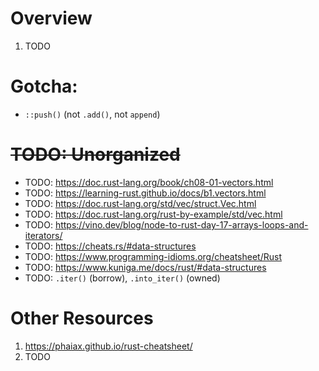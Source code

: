 # Overview
1. TODO


# Gotcha: 
- `::push()` (not `.add()`, not `append`)


# ~~TODO: Unorganized~~
- TODO: https://doc.rust-lang.org/book/ch08-01-vectors.html
- TODO: https://learning-rust.github.io/docs/b1.vectors.html
- TODO: https://doc.rust-lang.org/std/vec/struct.Vec.html
- TODO: https://doc.rust-lang.org/rust-by-example/std/vec.html
- TODO: https://vino.dev/blog/node-to-rust-day-17-arrays-loops-and-iterators/
- TODO: https://cheats.rs/#data-structures
- TODO: https://www.programming-idioms.org/cheatsheet/Rust
- TODO: https://www.kuniga.me/docs/rust/#data-structures
- TODO: `.iter()` (borrow), `.into_iter()` (owned)


# Other Resources
1. https://phaiax.github.io/rust-cheatsheet/
1. TODO
